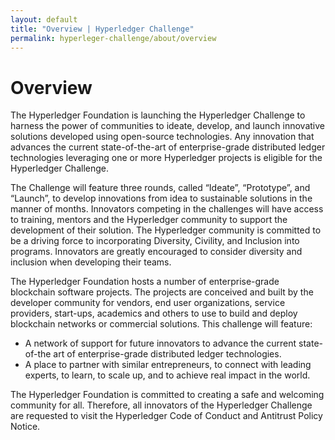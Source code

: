 ```yaml
---
layout: default
title: "Overview | Hyperledger Challenge"
permalink: hyperleger-challenge/about/overview
---
```


# Overview
The Hyperledger Foundation is launching the Hyperledger Challenge to harness the power of communities to ideate, develop, and launch innovative solutions developed using open-source technologies. Any innovation that advances the current state-of-the-art of enterprise-grade distributed ledger technologies leveraging one or more Hyperledger projects is eligible for the Hyperledger Challenge. 

The Challenge will feature three rounds, called “Ideate”, “Prototype”, and “Launch”, to develop innovations from idea to sustainable solutions in the manner of months. Innovators competing in the challenges will have access to training, mentors  and the Hyperledger community to support the development of their solution.  The Hyperledger community is committed to be a driving force to incorporating Diversity, Civility, and Inclusion into programs. Innovators are greatly encouraged to consider diversity and inclusion when developing their teams.

The Hyperledger Foundation hosts a number of enterprise-grade blockchain software projects. The projects are conceived and built by the developer community for vendors, end user organizations, service providers, start-ups, academics and others to use to build and deploy blockchain networks or commercial solutions. This challenge will feature:
*   A network of support for future innovators to advance the current state-of-the art of enterprise-grade distributed ledger technologies. 
*   A place to partner with similar entrepreneurs, to connect with leading experts, to learn, to scale up, and to achieve real impact in the world.

The Hyperledger Foundation is committed to creating a safe and welcoming community for all. Therefore, all innovators of the Hyperledger Challenge are requested to visit the Hyperledger Code of Conduct and Antitrust Policy Notice.
